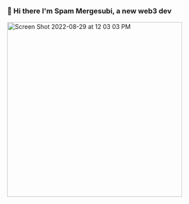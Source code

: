 ### 👋 Hi there I'm Spam Mergesubi, a new web3 dev

<img width="407" alt="Screen Shot 2022-08-29 at 12 03 03 PM" src="https://user-images.githubusercontent.com/112427100/187278010-7bf71f9d-d915-44ea-9205-41ce30ece071.png">


